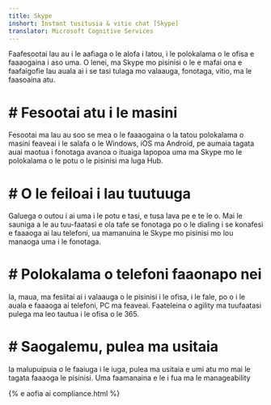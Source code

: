 ```yaml
---
title: Skype
inshort: Instant tusitusia & vitio chat [Skype]
translator: Microsoft Cognitive Services
---
```


Faafesootai lau au i le aafiaga o le alofa i latou, i le polokalama o le ofisa e faaaogaina i aso uma. O lenei, ma Skype mo pisinisi o le e mafai ona e faafaigofie lau auala ai i se tasi tulaga mo valaauga, fonotaga, vitio, ma le faasoaina atu. 

# # Fesootai atu i le masini
Fesootai ma lau au soo se mea o le faaaogaina o la tatou polokalama o masini feaveai i le salafa o le Windows, iOS ma Android, pe aumaia tagata auai maotua i fonotaga avanoa o ituaiga lapopoa uma ma Skype mo le polokalama o le potu o le pisinisi ma luga Hub.

# # O le feiloai i lau tuutuuga
Galuega o outou i ai uma i le potu e tasi, e tusa lava pe e te le o. Mai le sauniga a le au tuu-faatasi e ola tafe se fonotaga po o le dialing i se konafesi e faaaoga ai lau telefoni, ua mamanuina le Skype mo pisinisi mo lou manaoga uma i le fonotaga. 

# # Polokalama o telefoni faaonapo nei
Ia, maua, ma fesiitai ai i valaauga o le pisinisi i le ofisa, i le fale, po o i le auala e faaaoga ai telefoni, PC ma feaveai. Faateleina o agility ma tuufaatasi pulega ma leo tautua i le ofisa o le 365. 

# # Saogalemu, pulea ma usitaia
Ia malupuipuia o le faaiuga i le iuga, pulea ma usitaia e umi atu mo mai le tagata faaaoga le pisinisi. Uma faamanaina e le i fua ma le manageability 

{% e aofia ai compliance.html %}

